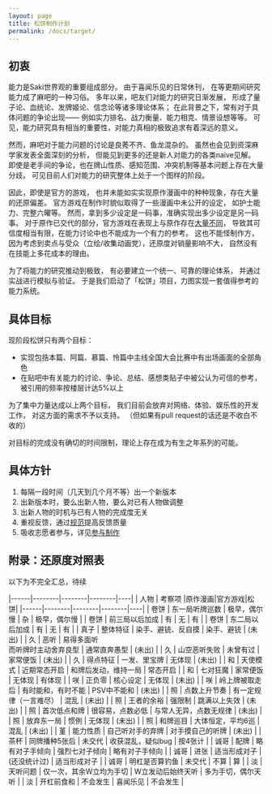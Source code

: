 ```yaml
---
layout: page
title: 松饼制作计划
permalink: /docs/target/
---
```


## 初衷

能力是Saki世界观的重要组成部分。
由于喜闻乐见的日常休刊，
在等更期间研究能力成了麻吧的一种习俗。
多年以来，吧友们对能力的研究日渐发展，
形成了量子论、血统论、发牌姬论、信念论等诸多理论体系；
在此背景之下，常有对于具体问题的争论出现——
例如实力排名、战力衡量、能力相克、情景设想等等。
可见，能力研究具有相当的重要性，对能力真相的极致追求有着深远的意义。

然而，麻吧对于能力问题的讨论是良莠不齐、鱼龙混杂的。
虽然也会见到资深麻学家发表全面深刻的分析，
但能见到更多的还是新人对能力的各类naive见解。
即使是老手间的争论，也在牌山性质、感知范围、冲突机制等基本问题上存在大量分歧。
可见目前人们对能力的研究整体上处于一个图样的阶段。

因此，即使是官方的游戏，
也并未能如实实现原作漫画中的种种现象，存在大量的还原偏差。
官方游戏在制作时貌似取得了一些漫画中未公开的设定，
如护士能力、完整六曜等。
然而，拿到多少设定是一码事，准确实现出多少设定是另一码事。
对于原作已交代的部分，官方游戏在表现上与原作存在[大量不同](#diff)，
导致其可信度相当有限，在能力讨论中也不能成为一个有力的参考。
这也不能怪制作方，
因为考虑到卖点与受众（立绘/收集动画党），还原度对销量影响不大，
自然没有在技能上多花成本的理由。

为了将能力的研究推动到极致，
有必要建立一个统一、可靠的理论体系，
并通过实战进行模拟与验证。
于是我们启动了「松饼」项目，力图实现一套值得参考的能力系统。

## 具体目标

现阶段松饼只有两个目标：

- 实现包捁本篇、阿篇、慕篇、怜篇中主线全国大会比赛中有出场画面的全部角色
- 在贴吧中有关能力的讨论、争论、总结、感想类贴子中被公认为可信的参考，
  被引用的频率按楼层计达5%以上

为了集中力量达成以上两个目标，
我们目前会放弃对网络、体验、娱乐性的开发工作，
对这方面的需求不予以支持。
（但如果有pull request的话还是不收白不收的）

对目标的完成没有确切的时间限制，理论上存在成为有生之年系列的可能。

## 具体方针

1. 每隔一段时间（几天到几个月不等）出一个新版本
1. 出新版本时，要么出新人物，要么对已有人物做调整
1. 出新人物的时机与已有人物的完成度无关
1. 重视反馈，通过[规范](/feedback/)提高反馈质量
1. 吸收志愿者参与，详见[参与制作](/contribute/)

## <a name="diff"></a>附录：还原度对照表

以下为不完全汇总，待续

|------|--------|--------|--------|----|
| 人物 | 考察项 |原作漫画|官方游戏|松饼|
|------|--------|--------|--------|----|
| 卷饼 | 东一局听牌巡数 | 极早，偶尔慢 | 杂 | 极早，偶尔慢 |
| 卷饼 | 前三局以后加成 | 有 | 无 | 有 |
| 卷饼 | 东二局以后加成 | 有 | 无 | 有 |
| 真子 | 整体特征 | 染手、避铳、反自摸 | 染手、避铳 | (未出) |
| 久   | 恶听 | 易得多面听<br />而听牌时主动舍弃良型 | 通常直奔愚型 | (未出) |
| 久   | 山空恶听失败 | 未曾有过 | 家常便饭 | (未出) |
| 久   | 得点特征 | 一发、里宝牌 | 无体现 | (未出) |
| 和   | 天使模式 | 近期常态开启 | 和牌后发动，维持一局 | 常态开启 |
| 和   | 七对狂魔 | 家常便饭 | 无体现 | 有体现 |
| 咲   | 正负零 | 核心设定 | 无体现 | (未出) |
| 咲   | 岭上牌被取走后 | 有时能和，有时不能 | PSV中不能和 | (未出) |
| 照   | 点数上升节奏 | 有一定规律（一言难尽） | 混乱 | (未出) |
| 照   | 王者的余裕 | 强限制 | 跳满以上失效 | (未出) |
| 照   | 首次低点和牌 | 很容易，点数必低 | 与常人无异，点数无规律 | (未出) |
| 照   | 放弃东一局 | 惯例 | 无体现 | (未出) |
| 照   | 和牌巡目 | 大体恒定，平均6巡 | 混乱 | (未出) |
| 堇   | 能力性质 | 自己听对手的弃牌 | 对手摸自己的听牌 | (未出) |
| 茶杯 | 同牌播种5张后 | 未交代 | 收获混乱，疑似bug | 按4张计 |
| 诚哥 | 配牌 | 略有对子手倾向 | 强烈七对子倾向 | 略有对子手倾向 |
| 诚哥 | 进张 | 适当形成对子 | (还没统计过) | 适当形成对子 |
| 诚哥 | 明杠是否算钓鱼 | 未交代 | 不算 | 算 |
| 淡   | 天听问题 | 仅一次，其余W立均为手切 | W立发动后始终天听 | 多为手切，偶尔天听 |
| 淡   | 开杠前食和 | 不会发生 | 喜闻乐见 | 不会发生 |


